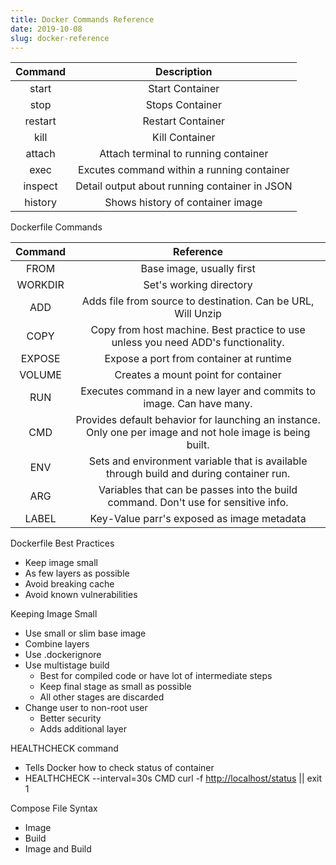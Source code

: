 ```yaml
---
title: Docker Commands Reference
date: 2019-10-08
slug: docker-reference
---
```


| Command | Description |
| :----: | :----: |
| start | Start Container |
| stop | Stops Container|
| restart | Restart Container
| kill | Kill Container |
| attach | Attach terminal to running container |
| exec | Excutes command within a running container |
| inspect | Detail output about running container in JSON |
| history | Shows history of container image|

Dockerfile Commands

| Command | Reference |
| :----: | :----: |
| FROM | Base image, usually first |
| WORKDIR | Set's working directory |
| ADD | Adds file from source to destination.  Can be URL, Will Unzip |
| COPY | Copy from host machine.  Best practice to use unless you need ADD's functionality. |
| EXPOSE | Expose a port from container at runtime |
| VOLUME | Creates a mount point for container |
| RUN | Executes command in a new layer and commits to image.  Can have many. |
| CMD | Provides default behavior for launching an instance.  Only one per image and not hole image is being built.|
| ENV | Sets and environment variable that is available through build and during container run. |
| ARG | Variables that can be passes into the build command.  Don't use for sensitive info. |
| LABEL | Key-Value parr's exposed as image metadata |

Dockerfile Best Practices

- Keep image small
- As few layers as possible
- Avoid breaking cache
- Avoid known vulnerabilities

Keeping Image Small

- Use small or slim base image
- Combine layers
- Use .dockerignore
- Use multistage build
  - Best for compiled code or have lot of intermediate steps
  - Keep final stage as small as possible
  - All other stages are discarded
- Change user to non-root user
  - Better security
  - Adds additional layer

HEALTHCHECK command

- Tells Docker how to check status of container
- HEALTHCHECK --interval=30s CMD curl -f <http://localhost/status> || exit 1

Compose File Syntax

- Image
- Build
- Image and Build
